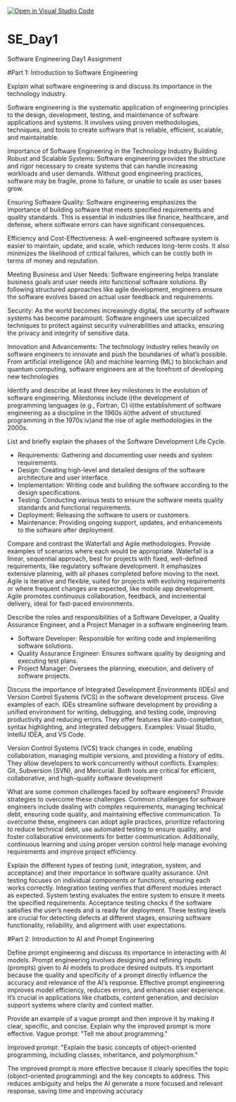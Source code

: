 [![Open in Visual Studio Code](https://classroom.github.com/assets/open-in-vscode-2e0aaae1b6195c2367325f4f02e2d04e9abb55f0b24a779b69b11b9e10269abc.svg)](https://classroom.github.com/online_ide?assignment_repo_id=17007560&assignment_repo_type=AssignmentRepo)
# SE_Day1
Software Engineering Day1 Assignment

#Part 1: Introduction to Software Engineering

Explain what software engineering is and discuss its importance in the technology industry.

Software engineering is the systematic application of engineering principles to the design, development, testing, and maintenance of software applications and systems. It involves using proven methodologies, techniques, and tools to create software that is reliable, efficient, scalable, and maintainable.

Importance of Software Engineering in the Technology Industry
Building Robust and Scalable Systems: Software engineering provides the structure and rigor necessary to create systems that can handle increasing workloads and user demands. Without good engineering practices, software may be fragile, prone to failure, or unable to scale as user bases grow.

Ensuring Software Quality: Software engineering emphasizes the importance of building software that meets specified requirements and quality standards. This is essential in industries like finance, healthcare, and defense, where software errors can have significant consequences.

Efficiency and Cost-Effectiveness: A well-engineered software system is easier to maintain, update, and scale, which reduces long-term costs. It also minimizes the likelihood of critical failures, which can be costly both in terms of money and reputation.

Meeting Business and User Needs: Software engineering helps translate business goals and user needs into functional software solutions. By following structured approaches like agile development, engineers ensure the software evolves based on actual user feedback and requirements.

Security: As the world becomes increasingly digital, the security of software systems has become paramount. Software engineers use specialized techniques to protect against security vulnerabilities and attacks, ensuring the privacy and integrity of sensitive data.

Innovation and Advancements: The technology industry relies heavily on software engineers to innovate and push the boundaries of what’s possible. From artificial intelligence (AI) and machine learning (ML) to blockchain and quantum computing, software engineers are at the forefront of developing new technologies

Identify and describe at least three key milestones in the evolution of software engineering.
Milestones include i)the development of programming languages (e.g., Fortran, C)
ii)the establishment of software engineering as a discipline in the 1960s
iii)the advent of structured programming in the 1970s
iv)and the rise of agile methodologies in the 2000s.


List and briefly explain the phases of the Software Development Life Cycle.
 - Requirements: Gathering and documenting user needs and system requirements.
  - Design: Creating high-level and detailed designs of the software architecture and user interface.
  - Implementation: Writing code and building the software according to the design specifications.
  - Testing: Conducting various tests to ensure the software meets quality standards and functional requirements.
  - Deployment: Releasing the software to users or customers.
  - Maintenance: Providing ongoing support, updates, and enhancements to the software after deployment.

Compare and contrast the Waterfall and Agile methodologies. Provide examples of scenarios where each would be appropriate.
Waterfall is a linear, sequential approach, best for projects with fixed, well-defined requirements, like regulatory software development. It emphasizes extensive planning, with all phases completed before moving to the next.
Agile is iterative and flexible, suited for projects with evolving requirements or where frequent changes are expected, like mobile app development. Agile promotes continuous collaboration, feedback, and incremental delivery, ideal for fast-paced environments.

Describe the roles and responsibilities of a Software Developer, a Quality Assurance Engineer, and a Project Manager in a software engineering team.
 - Software Developer: Responsible for writing code and implementing software solutions.
  - Quality Assurance Engineer: Ensures software quality by designing and executing test plans.
  - Project Manager: Oversees the planning, execution, and delivery of software projects.

Discuss the importance of Integrated Development Environments (IDEs) and Version Control Systems (VCS) in the software development process. Give examples of each.
IDEs streamline software development by providing a unified environment for writing, debugging, and testing code, improving productivity and reducing errors. They offer features like auto-completion, syntax highlighting, and integrated debuggers. Examples: Visual Studio, IntelliJ IDEA, and VS Code.

Version Control Systems (VCS) track changes in code, enabling collaboration, managing multiple versions, and providing a history of edits. They allow developers to work concurrently without conflicts. Examples: Git, Subversion (SVN), and Mercurial. Both tools are critical for efficient, collaborative, and high-quality software development

What are some common challenges faced by software engineers? Provide strategies to overcome these challenges.
Common challenges for software engineers include dealing with complex requirements, managing technical debt, ensuring code quality, and maintaining effective communication. 
To overcome these, engineers can adopt agile practices, prioritize refactoring to reduce technical debt, use automated testing to ensure quality, and foster collaborative environments for better communication. Additionally, continuous learning and using proper version control help manage evolving requirements and improve project efficiency.

Explain the different types of testing (unit, integration, system, and acceptance) and their importance in software quality assurance.
Unit testing focuses on individual components or functions, ensuring each works correctly. 
Integration testing verifies that different modules interact as expected.
System testing evaluates the entire system to ensure it meets the specified requirements.
Acceptance testing checks if the software satisfies the user’s needs and is ready for deployment. 
These testing levels are crucial for detecting defects at different stages, ensuring software functionality, reliability, and alignment with user expectations.

#Part 2: Introduction to AI and Prompt Engineering


Define prompt engineering and discuss its importance in interacting with AI models.
Prompt engineering involves designing and refining inputs (prompts) given to AI models to produce desired outputs.
It’s important because the quality and specificity of a prompt directly influence the accuracy and relevance of the AI’s response.
Effective prompt engineering improves model efficiency, reduces errors, and enhances user experience.
It’s crucial in applications like chatbots, content generation, and decision support systems where clarity and context matter.

Provide an example of a vague prompt and then improve it by making it clear, specific, and concise. Explain why the improved prompt is more effective.
Vague prompt: "Tell me about programming."

Improved prompt: "Explain the basic concepts of object-oriented programming, including classes, inheritance, and polymorphism."

The improved prompt is more effective because it clearly specifies the topic (object-oriented programming) and the key concepts to address. This reduces ambiguity and helps the AI generate a more focused and relevant response, saving time and improving accuracy
